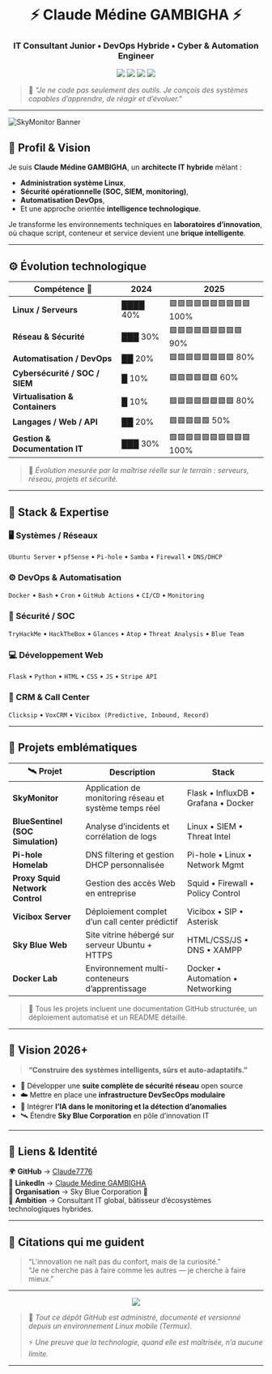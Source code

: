 <!--───────────────────────────────────────────────────────────────-->
<h1 align="center">⚡ Claude Médine GAMBIGHA ⚡</h1>
<h3 align="center">IT Consultant Junior • DevOps Hybride • Cyber & Automation Engineer</h3>
<p align="center">
  <img src="https://img.shields.io/badge/Linux%20Expert-🧠-brightgreen?style=flat-square"/>
  <img src="https://img.shields.io/badge/DevOps-Docker%20|%20Automation-blue?style=flat-square"/>
  <img src="https://img.shields.io/badge/Security-Blue%20Team%20%7C%20SOC%20Ops-red?style=flat-square"/>
  <img src="https://img.shields.io/badge/Innovation-Sky%20Blue%20Corporation-%2300BFFF?style=flat-square"/>
</p>
<!--───────────────────────────────────────────────────────────────-->

> 💬 *"Je ne code pas seulement des outils. Je conçois des systèmes capables d’apprendre, de réagir et d’évoluer."*  

---

![SkyMonitor Banner](profile/banner-tron-ares.svg)

## 🧠 Profil & Vision

Je suis **Claude Médine GAMBIGHA**, un **architecte IT hybride** mêlant :
- **Administration système Linux**,  
- **Sécurité opérationnelle (SOC, SIEM, monitoring)**,  
- **Automatisation DevOps**,  
- Et une approche orientée **intelligence technologique**.

Je transforme les environnements techniques en **laboratoires d’innovation**, où chaque script, conteneur et service devient une **brique intelligente**.

---

## ⚙️ Évolution technologique

| Compétence 🧩 | 2024 | 2025 |
|---------------|-------|------|
| **Linux / Serveurs** | ████ 40% | 🟩🟩🟩🟩🟩🟩🟩🟩🟩🟩 100% |
| **Réseau & Sécurité** | ███ 30% | 🟩🟩🟩🟩🟩🟩🟩🟩🟩 90% |
| **Automatisation / DevOps** | ██ 20% | 🟩🟩🟩🟩🟩🟩🟩🟩 80% |
| **Cybersécurité / SOC / SIEM** | █ 10% | 🟩🟩🟩🟩🟩🟩 60% |
| **Virtualisation & Containers** | █ 10% | 🟩🟩🟩🟩🟩🟩🟩🟩 80% |
| **Langages / Web / API** | ██ 20% | 🟩🟩🟩🟩🟩 50% |
| **Gestion & Documentation IT** | ███ 30% | 🟩🟩🟩🟩🟩🟩🟩🟩🟩🟩 100% |

> 🎯 *Évolution mesurée par la maîtrise réelle sur le terrain : serveurs, réseau, projets et sécurité.*

---

## 🧩 Stack & Expertise

### 🖥️ Systèmes / Réseaux
`Ubuntu Server` • `pfSense` • `Pi-hole` • `Samba` • `Firewall` • `DNS/DHCP`

### ⚙️ DevOps & Automatisation
`Docker` • `Bash` • `Cron` • `GitHub Actions` • `CI/CD` • `Monitoring`  

### 🧠 Sécurité / SOC
`TryHackMe` • `HackTheBox` • `Glances` • `Atop` • `Threat Analysis` • `Blue Team`  

### 💻 Développement Web
`Flask` • `Python` • `HTML` • `CSS` • `JS` • `Stripe API`  

### 📡 CRM & Call Center
`Clicksip` • `VoxCRM` • `Vicibox (Predictive, Inbound, Record)`  

---

## 🚀 Projets emblématiques

| 🛰 Projet | Description | Stack |
|-----------|-------------|--------|
| **SkyMonitor** | Application de monitoring réseau et système temps réel | Flask • InfluxDB • Grafana • Docker |
| **BlueSentinel (SOC Simulation)** | Analyse d’incidents et corrélation de logs | Linux • SIEM • Threat Intel |
| **Pi-hole Homelab** | DNS filtering et gestion DHCP personnalisée | Pi-hole • Linux • Network Mgmt |
| **Proxy Squid Network Control** | Gestion des accès Web en entreprise | Squid • Firewall • Policy Control |
| **Vicibox Server** | Déploiement complet d’un call center prédictif | Vicibox • SIP • Asterisk |
| **Sky Blue Web** | Site vitrine hébergé sur serveur Ubuntu + HTTPS | HTML/CSS/JS • DNS • XAMPP |
| **Docker Lab** | Environnement multi-conteneurs d’apprentissage | Docker • Automation • Networking |

> 📘 Tous les projets incluent une documentation GitHub structurée, un déploiement automatisé et un README détaillé.

---

## 🌌 Vision 2026+

> **“Construire des systèmes intelligents, sûrs et auto-adaptatifs.”**

- 🔐 Développer une **suite complète de sécurité réseau** open source  
- ☁️ Mettre en place une **infrastructure DevSecOps modulaire**  
- 🤖 Intégrer **l’IA dans le monitoring et la détection d’anomalies**  
- 🛰️ Étendre **Sky Blue Corporation** en pôle d’innovation IT  

---

## 🧾 Liens & Identité

🌍 **GitHub** → [Claude7776](https://github.com/Claude7776)  
💼 **LinkedIn** → [Claude Médine GAMBIGHA](https://www.linkedin.com/in/claude-m%C3%A9dine-gambigha%F0%9F%91%BE%E2%9A%99%EF%B8%8F-5434b4332/)  
🏢 **Organisation** → Sky Blue Corporation 🩵  
📡 **Ambition** → Consultant IT global, bâtisseur d’écosystèmes technologiques hybrides.  

---

## 💬 Citations qui me guident

> “L’innovation ne naît pas du confort, mais de la curiosité.”  
> “Je ne cherche pas à faire comme les autres — je cherche à faire mieux.”  

---

<p align="center">
  <img src="https://img.shields.io/badge/Built%20with-Linux%20%7C%20Coffee%20%7C%20Passion-orange?style=for-the-badge"/>
</p>

> 🧠 *Tout ce dépôt GitHub est administré, documenté et versionné depuis un environnement Linux mobile (Termux).*
>  
> ⚡ *Une preuve que la technologie, quand elle est maîtrisée, n’a aucune limite.*

---
